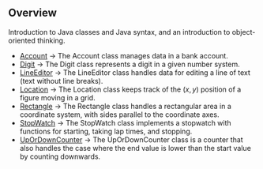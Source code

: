 ## Overview
Introduction to Java classes and Java syntax, and an introduction to object-oriented thinking.

- [Account](Account.java) -> The Account class manages data in a bank account.
- [Digit](Digit.java) -> The Digit class represents a digit in a given number system.
- [LineEditor](LineEditor.java) -> The LineEditor class handles data for editing a line of text (text without line breaks).
- [Location](Location.java) -> The Location class keeps track of the $(x,y)$ position of a figure moving in a grid.
- [Rectangle](Rectangle.java) -> The Rectangle class handles a rectangular area in a coordinate system, with sides parallel to the coordinate axes.
- [StopWatch](StopWatch.java) -> The StopWatch class implements a stopwatch with functions for starting, taking lap times, and stopping.
- [UpOrDownCounter](UpOrDownCounter.java) -> The UpOrDownCounter class is a counter that also handles the case where the end value is lower than the start value by counting downwards.